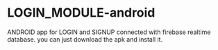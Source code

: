 # LOGIN_MODULE-android
ANDROID app for LOGIN and SIGNUP connected with firebase realtime database.
you can just download the apk and install it.
